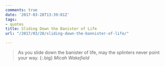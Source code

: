 ```yaml
---
comments: true
date: '2017-03-28T13:39:01Z'
tags:
- quotes
title: Sliding Down the Banister of Life
url: "/2017/03/28/sliding-down-the-bannister-of-life/"

---
```

>As you slide down the banister of life, may the splinters never point your way.
{:.big}
<cite>Micah Wakefield</cite>
